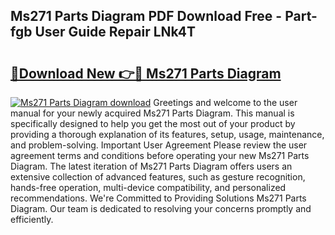 ## Ms271 Parts Diagram PDF Download Free - Part-fgb User Guide Repair LNk4T

# <h2><a href="http://dfo547.blite.top/?on=Ms271+Parts+Diagram">🔗Download New 👉🔴 Ms271 Parts Diagram</a></h2>

[![Ms271 Parts Diagram download](https://i.imgur.com/lujVjoI.png)](http://dfo547.blite.top/?on=Ms271+Parts+Diagram)
Greetings and welcome to the user manual for your newly acquired Ms271 Parts Diagram. This manual is specifically designed to help you get the most out of your product by providing a thorough explanation of its features, setup, usage, maintenance, and problem-solving. Important User Agreement Please review the user agreement terms and conditions before operating your new Ms271 Parts Diagram. The latest iteration of Ms271 Parts Diagram offers users an extensive collection of advanced features, such as gesture recognition, hands-free operation, multi-device compatibility, and personalized recommendations. We're Committed to Providing Solutions Ms271 Parts Diagram. Our team is dedicated to resolving your concerns promptly and efficiently.
